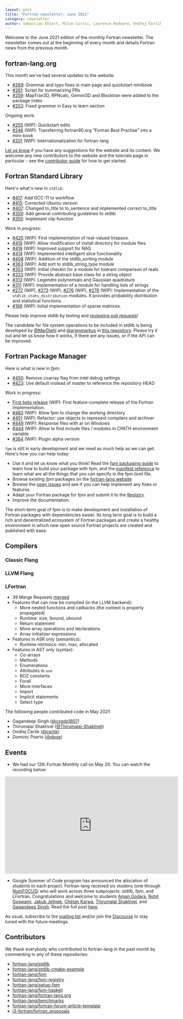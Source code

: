 ```yaml
---
layout: post
title: "Fortran newsletter: June 2021"
category: newsletter
author: Sebastian Ehlert, Milan Curcic, Laurence Kedward, Ondřej Čertík
---
```


Welcome to the June 2021 edition of the monthly Fortran newsletter.
The newsletter comes out at the beginning of every month and details
Fortran news from the previous month.

<ul id="page-nav"></ul>

## fortran-lang.org

This month we've had several updates to the website:

* [#269](https://github.com/fortran-lang/fortran-lang.org/pull/269):
  Grammar and typo fixes in main page and quickstart minibook
* [#261](https://github.com/fortran-lang/fortran-lang.org/pull/261):
  Script for summarizing PRs
* [#259](https://github.com/fortran-lang/fortran-lang.org/pull/259):
  MapTran3D, RPNcalc, Gemini3D and Blocktran were added to the package index
* [#253](https://github.com/fortran-lang/fortran-lang.org/pull/253):
  Fixed grammar in Easy to learn section

Ongoing work:

* [#255](https://github.com/fortran-lang/fortran-lang.org/pull/255) (WIP):
  Quickstart edits
* [#246](https://github.com/fortran-lang/fortran-lang.org/pull/246) (WIP):
  Transferring fortran90.org “Fortran Best Practise” into a mini-book
* [#201](https://github.com/fortran-lang/fortran-lang.org/pull/201) (WIP):
  Internationalization for fortran-lang

[Let us know](https://github.com/fortran-lang/fortran-lang.org/issues) if you have any suggestions for the website and its content.
We welcome any new contributors to the website and the tutorials page in particular - see the [contributor guide](https://github.com/fortran-lang/fortran-lang.org/blob/master/CONTRIBUTING.md) for how to get started.

## Fortran Standard Library

Here's what's new in `stdlib`:

* [#417](https://github.com/fortran-lang/stdlib/pull/417):
  Add GCC-11 to workflow
* [#415](https://github.com/fortran-lang/stdlib/pull/415):
  Corrected Ubuntu version
* [#407](https://github.com/fortran-lang/stdlib/pull/407):
  Changed to\_title to to\_sentence and implemented correct to\_title
* [#359](https://github.com/fortran-lang/stdlib/pull/359):
  Add general contributing guidelines to stdlib
* [#355](https://github.com/fortran-lang/stdlib/pull/355):
  Implement clip function

Work in progress:

* [#420](https://github.com/fortran-lang/stdlib/pull/420) (WIP):
  First implementation of real-valued linspace.
* [#419](https://github.com/fortran-lang/stdlib/pull/419) (WIP):
  Allow modification of install directory for module files
* [#418](https://github.com/fortran-lang/stdlib/pull/418) (WIP):
  Improved support for NAG
* [#414](https://github.com/fortran-lang/stdlib/pull/414) (WIP):
  Implemented intelligent slice functionality
* [#408](https://github.com/fortran-lang/stdlib/pull/408) (WIP):
  Addition of the stdlib\_sorting module
* [#363](https://github.com/fortran-lang/stdlib/pull/363) (WIP):
  Add sort to stdlib\_string\_type module
* [#353](https://github.com/fortran-lang/stdlib/pull/353) (WIP):
  Initial checkin for a module for tolerant comparison of reals
* [#333](https://github.com/fortran-lang/stdlib/pull/333) (WIP):
  Provide abstract base class for a string object
* [#313](https://github.com/fortran-lang/stdlib/pull/313) (WIP):
  Legendre polynomials and Gaussian quadrature
* [#311](https://github.com/fortran-lang/stdlib/pull/311) (WIP):
  Implementation of a module for handling lists of strings
* [#272](https://github.com/fortran-lang/stdlib/pull/272) (WIP),
  [#273](https://github.com/fortran-lang/stdlib/pull/273) (WIP),
  [#276](https://github.com/fortran-lang/stdlib/pull/276) (WIP),
  [#278](https://github.com/fortran-lang/stdlib/pull/278) (WIP):
  Implementation of the `stdlib_stats_distribution` modules.
  It provides probability distribution and statistical functions.
* [#189](https://github.com/fortran-lang/stdlib/pull/189) (WIP):
  Initial implementation of sparse matrices.


Please help improve stdlib by testing and [reviewing pull requests](https://github.com/fortran-lang/stdlib/issues?q=is%3Apr+is%3Aopen+label%3A%22reviewers+needed%22)!

The candidate for file system operations to be included in stdlib is being developed by
[@MarDiehl](https://github.com/MarDiehl) and [@arjenmarkus](https://github.com/arjenmarkus)
in [this repository](https://github.com/MarDiehl/stdlib_os).
Please try it out and let us know how it works, if there are any issues, or if the API can be improved.

## Fortran Package Manager

Here is what is new in *fpm*:

* [#450](https://github.com/fortran-lang/fpm/pull/450):
  Remove coarray flag from intel debug settings
* [#423](https://github.com/fortran-lang/fpm/pull/423):
  Use default instead of master to reference the repository HEAD

Work in progress:

* [First beta release](https://github.com/fortran-lang/fpm/milestone/1) (WIP):
  First feature-complete release of the Fortran implementation.
* [#483](https://github.com/fortran-lang/fpm/pull/483) (WIP):
  Allow fpm to change the working directory
* [#451](https://github.com/fortran-lang/fpm/pull/451) (WIP):
  Refactor: use objects to represent compilers and archiver
* [#449](https://github.com/fortran-lang/fpm/pull/449) (WIP):
  Response files with ar on Windows
* [#444](https://github.com/fortran-lang/fpm/pull/444) (WIP):
  Allow to find include files / modules in CPATH environment variable
* [#364](https://github.com/fortran-lang/fpm/pull/364) (WIP):
  Plugin alpha version

`fpm` is still in early development and we need as much help as we can get.
Here's how you can help today:

* Use it and let us know what you think! Read the [fpm packaging guide](https://github.com/fortran-lang/fpm/blob/master/PACKAGING.md) to learn how to build your package with fpm, and the [manifest reference](https://github.com/fortran-lang/fpm/blob/master/manifest-reference.md) to learn what are all the things that you can specify in the fpm.toml file.
* Browse existing *fpm* packages on the [fortran-lang website](https://fortran-lang.org/packages/fpm)
* Browse the [open issues](https://github.com/fortran-lang/fpm/issues) and see if you can help implement any fixes or features.
* Adapt your Fortran package for fpm and submit it to the [Registry](https://github.com/fortran-lang/fpm-registry).
* Improve the documentation.

The short-term goal of fpm is to make development and installation of Fortran packages with dependencies easier.
Its long term goal is to build a rich and decentralized ecosystem of Fortran packages and create a healthy
environment in which new open source Fortran projects are created and published with ease.

## Compilers

### Classic Flang


### LLVM Flang


### LFortran

* 39 Merge Requests [merged](https://gitlab.com/lfortran/lfortran/-/merge_requests?scope=all&state=merged)
* Features that can now be compiled (in the LLVM backend):
  * More nested functions and callbacks (the context is properly propagated)
  * Runtime: size, lbound, ubound
  * Return statement
  * More array operations and declarations
  * Array initializer expressions
* Features in ASR only (semantics):
  * Runtime intrinsics: min, max, allocated
* Features in AST only (syntax):
  * Co-arrays
  * Methods
  * Enumerations
  * Attributes in `use`
  * BOZ constants
  * Forall
  * More interfaces
  * Import
  * Implicit statements
  * Select type

The following people contributed code in May 2021:

* Gagandeep Singh ([@czgdp1807](https://github.com/czgdp1807))
* Thirumalai Shaktivel ([@Thirumalai-Shaktivel](https://github.com/Thirumalai-Shaktivel))
* Ondřej Čertík ([@certik](https://github.com/certik))
* Dominic Poerio ([@dpoe](https://gitlab.com/dpoe))


## Events

* We had our 12th Fortran Monthly call on May 20.
You can watch the recording below:

<iframe width="560" height="315" src="https://www.youtube.com/embed/06hVFA8ApG4" frameborder="0" allow="accelerometer; autoplay; encrypted-media; gyroscope; picture-in-picture" allowfullscreen></iframe>

* Google Summer of Code program has announced the allocation of students to each project.
  Fortran-lang received six studens (one through [NumFOCUS](https://numfocus.org/)) who will work across three subprojects: stdlib, fpm, and LFortran.
  Congratulations and welcome to students
  [Aman Godara](https://github.com/aman-godara),
  [Rohit Goswami](https://github.com/haozeke),
  [Jakub Jelínek](https://github.com/kubajj),
  [Chetan Karwa](https://github.com/chetankarwa),
  [Thirumalai Shaktivel](https://gitlab.com/Thirumalai-Shaktivel), and
  [Gagandeep Singh](https://github.com/czgdp1807).
  Read the full post [here](https://fortran-lang.org/newsletter/2021/05/18/Welcome-GSoC-students/).
  
As usual, subscribe to the [mailing list](https://groups.io/g/fortran-lang) and/or
join the [Discourse](https://fortran-lang.discourse.group) to stay tuned with the future meetings.

## Contributors

We thank everybody who contributed to fortran-lang in the past month by
commenting in any of these repositories:

* [fortran-lang/stdlib](https://github.com/fortran-lang/stdlib)
* [fortran-lang/stdlib-cmake-example](https://github.com/fortran-lang/stdlib-cmake-example)
* [fortran-lang/fpm](https://github.com/fortran-lang/fpm)
* [fortran-lang/fpm-registry](https://github.com/fortran-lang/fpm-registry)
* [fortran-lang/setup-fpm](https://github.com/fortran-lang/setup-fpm)
* [fortran-lang/fpm-haskell](https://github.com/fortran-lang/fpm-haskell)
* [fortran-lang/fortran-lang.org](https://github.com/fortran-lang/fortran-lang.org)
* [fortran-lang/benchmarks](https://github.com/fortran-lang/benchmarks)
* [fortran-lang/fortran-forum-article-template](https://github.com/fortran-lang/fortran-forum-article-template)
* [j3-fortran/fortran\_proposals](https://github.com/j3-fortran/fortran_proposals)

<div id="gh-contributors" data-startdate="May 01 2021" data-enddate="May 31 2021" height="500px"></div>
